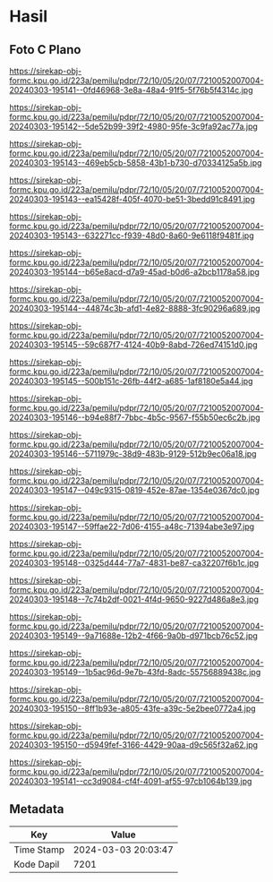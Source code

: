 # Hasil

## Foto C Plano

https://sirekap-obj-formc.kpu.go.id/223a/pemilu/pdpr/72/10/05/20/07/7210052007004-20240303-195141--0fd46968-3e8a-48a4-91f5-5f76b5f4314c.jpg

https://sirekap-obj-formc.kpu.go.id/223a/pemilu/pdpr/72/10/05/20/07/7210052007004-20240303-195142--5de52b99-39f2-4980-95fe-3c9fa92ac77a.jpg

https://sirekap-obj-formc.kpu.go.id/223a/pemilu/pdpr/72/10/05/20/07/7210052007004-20240303-195143--469eb5cb-5858-43b1-b730-d70334125a5b.jpg

https://sirekap-obj-formc.kpu.go.id/223a/pemilu/pdpr/72/10/05/20/07/7210052007004-20240303-195143--ea15428f-405f-4070-be51-3bedd91c8491.jpg

https://sirekap-obj-formc.kpu.go.id/223a/pemilu/pdpr/72/10/05/20/07/7210052007004-20240303-195143--632271cc-f939-48d0-8a60-9e6118f9481f.jpg

https://sirekap-obj-formc.kpu.go.id/223a/pemilu/pdpr/72/10/05/20/07/7210052007004-20240303-195144--b65e8acd-d7a9-45ad-b0d6-a2bcb1178a58.jpg

https://sirekap-obj-formc.kpu.go.id/223a/pemilu/pdpr/72/10/05/20/07/7210052007004-20240303-195144--44874c3b-afd1-4e82-8888-3fc90296a689.jpg

https://sirekap-obj-formc.kpu.go.id/223a/pemilu/pdpr/72/10/05/20/07/7210052007004-20240303-195145--59c687f7-4124-40b9-8abd-726ed74151d0.jpg

https://sirekap-obj-formc.kpu.go.id/223a/pemilu/pdpr/72/10/05/20/07/7210052007004-20240303-195145--500b151c-26fb-44f2-a685-1af8180e5a44.jpg

https://sirekap-obj-formc.kpu.go.id/223a/pemilu/pdpr/72/10/05/20/07/7210052007004-20240303-195146--b94e88f7-7bbc-4b5c-9567-f55b50ec6c2b.jpg

https://sirekap-obj-formc.kpu.go.id/223a/pemilu/pdpr/72/10/05/20/07/7210052007004-20240303-195146--5711979c-38d9-483b-9129-512b9ec06a18.jpg

https://sirekap-obj-formc.kpu.go.id/223a/pemilu/pdpr/72/10/05/20/07/7210052007004-20240303-195147--049c9315-0819-452e-87ae-1354e0367dc0.jpg

https://sirekap-obj-formc.kpu.go.id/223a/pemilu/pdpr/72/10/05/20/07/7210052007004-20240303-195147--59ffae22-7d06-4155-a48c-71394abe3e97.jpg

https://sirekap-obj-formc.kpu.go.id/223a/pemilu/pdpr/72/10/05/20/07/7210052007004-20240303-195148--0325d444-77a7-4831-be87-ca32207f6b1c.jpg

https://sirekap-obj-formc.kpu.go.id/223a/pemilu/pdpr/72/10/05/20/07/7210052007004-20240303-195148--7c74b2df-0021-4f4d-9650-9227d486a8e3.jpg

https://sirekap-obj-formc.kpu.go.id/223a/pemilu/pdpr/72/10/05/20/07/7210052007004-20240303-195149--9a71688e-12b2-4f66-9a0b-d971bcb76c52.jpg

https://sirekap-obj-formc.kpu.go.id/223a/pemilu/pdpr/72/10/05/20/07/7210052007004-20240303-195149--1b5ac96d-9e7b-43fd-8adc-55756889438c.jpg

https://sirekap-obj-formc.kpu.go.id/223a/pemilu/pdpr/72/10/05/20/07/7210052007004-20240303-195150--8ff1b93e-a805-43fe-a39c-5e2bee0772a4.jpg

https://sirekap-obj-formc.kpu.go.id/223a/pemilu/pdpr/72/10/05/20/07/7210052007004-20240303-195150--d5949fef-3166-4429-90aa-d9c565f32a62.jpg

https://sirekap-obj-formc.kpu.go.id/223a/pemilu/pdpr/72/10/05/20/07/7210052007004-20240303-195141--cc3d9084-cf4f-4091-af55-97cb1064b139.jpg


## Metadata

| Key        | Value               |
| ---------- | ------------------- |
| Time Stamp | 2024-03-03 20:03:47 |
| Kode Dapil | 7201                |



